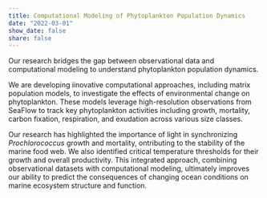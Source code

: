 ```yaml
---
title: Computational Modeling of Phytoplankton Population Dynamics
date: "2022-03-01"
show_date: false
share: false
---
```

Our research bridges the gap between observational data and computational modeling to understand phytoplankton population dynamics.

<!--more-->

We are developing iinovative computational approaches, including matrix population models, to investigate the effects of environmental change on phytoplankton. These models leverage high-resolution observations from SeaFlow to track key phytoplankton activities including growth, mortality, carbon fixation, respiration, and exudation across various size classes.  

Our research has highlighted the importance of light in synchronizing *Prochlorococcus* growth and mortality, ontributing to the stability of the marine food web. We also identified critical temperature thresholds for their growth and overall productivity. This integrated approach, combining observational datasets with computational modeling, ultimately improves our ability to predict the consequences of changing ocean conditions on marine ecosystem structure and function.
